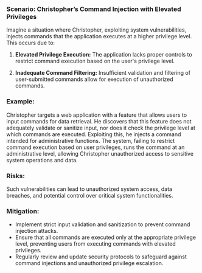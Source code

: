 ### Scenario: Christopher’s Command Injection with Elevated Privileges 
Imagine a situation where Christopher, exploiting system vulnerabilities, injects commands that the application executes at a higher privilege level. This occurs due to: 

1. **Elevated Privilege Execution:** The application lacks proper controls to restrict command execution based on the user's privilege level. 

2. **Inadequate Command Filtering:** Insufficient validation and filtering of user-submitted commands allow for execution of unauthorized commands. 

### Example: 

Christopher targets a web application with a feature that allows users to input commands for data retrieval. He discovers that this feature does not adequately validate or sanitize input, nor does it check the privilege level at which commands are executed. Exploiting this, he injects a command intended for administrative functions. The system, failing to restrict command execution based on user privileges, runs the command at an administrative level, allowing Christopher unauthorized access to sensitive system operations and data. 

### Risks: 

Such vulnerabilities can lead to unauthorized system access, data breaches, and potential control over critical system functionalities. 

### Mitigation: 

- Implement strict input validation and sanitization to prevent command injection attacks. 
- Ensure that all commands are executed only at the appropriate privilege level, preventing users from executing commands with elevated privileges. 
- Regularly review and update security protocols to safeguard against command injections and unauthorized privilege escalation. 